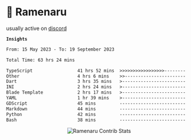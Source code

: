 # 🍜 Ramenaru

usually active on <a href="https://discordapp.com/users/503291004200157185">discord</a> 

**`Insights`**

<!--START_SECTION:waka-->

```txt
From: 15 May 2023 - To: 19 September 2023

Total Time: 63 hrs 24 mins

TypeScript                 41 hrs 52 mins  >>>>>>>>>>>>>>>>>--------   66.03 %
Other                      4 hrs 6 mins    >>-----------------------   06.47 %
Dart                       3 hrs 35 mins   >------------------------   05.67 %
INI                        2 hrs 24 mins   >------------------------   03.81 %
Blade Template             2 hrs 17 mins   >------------------------   03.62 %
YAML                       1 hr 39 mins    >------------------------   02.62 %
GDScript                   45 mins         -------------------------   01.21 %
Markdown                   44 mins         -------------------------   01.16 %
Python                     42 mins         -------------------------   01.11 %
Bash                       38 mins         -------------------------   01.02 %
```

<!--END_SECTION:waka-->

<div style="text-align: center;">
   <img align="center" src="https://github-readme-streak-stats.herokuapp.com/?user=Ramenaru&theme=dark&card_width=520" alt="Ramenaru Contrib Stats" />
</div>



